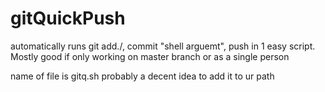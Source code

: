 # gitQuickPush
automatically runs git add./, commit "shell arguemt", push in 1 easy script. Mostly good if only working on master branch or as a single person

name of file is gitq.sh
probably a decent idea to add it to ur path
